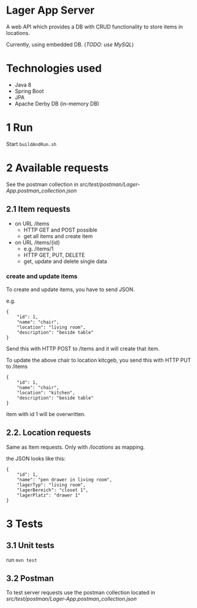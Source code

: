 # Lager App Server
A web API which provides a DB with CRUD functionality to
store items in locations.

Currently, using embedded DB. (*TODO: use MySQL*)

# Technologies used
* Java 8
* Spring Boot
* JPA
* Apache Derby DB (in-memory DB)

# 1 Run
Start `buildAndRun.sh`

# 2 Available requests
See the postman collection in
*src/test/postman/Lager-App.postman_collection.json*

## 2.1 Item requests
* on URL /items
    * HTTP GET and POST possible
    * get all items and create item
* on URL /items/{id}
    * e.g. /items/1
    * HTTP GET, PUT, DELETE
    * get, update and delete single data
    
### create and update items
To create and update items, you have to send JSON.
    
e.g.

```
{
    "id": 1,
    "name": "chair",
    "location": "living room",
    "description": "beside table"
}
```
Send this with HTTP POST to /items and it will create that
item.

To update the above chair to location kitcgeb, you send
this with HTTP PUT to /items

```
{
    "id": 1,
    "name": "chair",
    "location": "kitchen",
    "description": "beside table"
}
```
item with id 1 will be overwritten.

## 2.2. Location requests
Same as Item requests. Only with */locations* as mapping.

the JSON looks like this:
```
{
    "id": 1,
    "name": "pen drawer in living room",
    "lagerTyp": "living room",
    "lagerBereich": "closet 1",
    "lagerPlatz": "drawer 1"
}
```

# 3 Tests
## 3.1 Unit tests
run `mvn test`

## 3.2 Postman
To test server requests use the postman collection located
in *src/test/postman/Lager-App.postman_collection.json*
